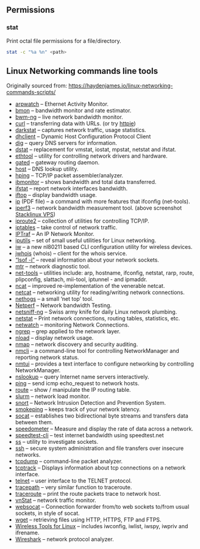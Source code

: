 ## Permissions

### stat

Print octal file permissions for a file/directory.

```bash
stat -c "%a %n" <path>
```

## Linux Networking commands line tools 

Originally sourced from: https://haydenjames.io/linux-networking-commands-scripts/

- [arpwatch](https://linux.die.net/man/8/arpwatch) – Ethernet Activity Monitor.
- [bmon](https://github.com/tgraf/bmon) – bandwidth monitor and rate estimator.
- [bwm-ng](https://www.gropp.org/?id=projects&amp;sub=bwm-ng) – live network bandwidth monitor.
- [curl](https://curl.haxx.se/) – transferring data with URLs. (or try [httpie](https://httpie.org/))
- [darkstat](https://unix4lyfe.org/darkstat/) – captures network traffic, usage statistics.
- [dhclient](https://linux.die.net/man/8/dhclient) – Dynamic Host Configuration Protocol Client
- [dig](https://linux.die.net/man/1/dig) – query DNS servers for information.
- [dstat](https://github.com/dagwieers/dstat) – replacement for vmstat, iostat, mpstat, netstat and ifstat.
- [ethtool](https://mirrors.edge.kernel.org/pub/software/network/ethtool/) – utility for controlling network drivers and hardware.
- [gated](https://www.oreilly.com/library/view/linux-in-a/0596000251/re101.html) – gateway routing daemon.
- [host](https://linux.die.net/man/1/host) – DNS lookup utility.
- [hping](http://www.hping.org/) – TCP/IP packet assembler/analyzer.
- [ibmonitor](http://ibmonitor.sourceforge.net/) – shows bandwidth and total data transferred.
- [ifstat](http://gael.roualland.free.fr/ifstat/) –  report network interfaces bandwidth.
- [iftop](http://www.ex-parrot.com/pdw/iftop/) – display bandwidth usage.
- [ip](https://access.redhat.com/sites/default/files/attachments/rh_ip_command_cheatsheet_1214_jcs_print.pdf) (PDF file) – a command with more features that ifconfig (net-tools).
- [iperf3](https://github.com/esnet/iperf) – network bandwidth measurement tool. (above screenshot [Stacklinux VPS](https://stacklinux.com/))
- [iproute2](https://wiki.linuxfoundation.org/networking/iproute2) – collection of utilities for controlling TCP/IP.
- [iptables](https://netfilter.org/) – take control of network traffic.
- [IPTraf](http://iptraf.seul.org/) – An IP Network Monitor.
- [iputils](https://wiki.linuxfoundation.org/networking/iputils) – set of small useful utilities for Linux networking.
- [iw](https://wireless.wiki.kernel.org/en/users/documentation/iw) – a new nl80211 based CLI configuration utility for wireless devices.
- [jwhois](https://www.gnu.org/software/jwhois/) (whois) – client for the whois service.
- [“lsof -i”](https://www.novell.com/coolsolutions/tip/18078.html) – reveal information about your network sockets.
- [mtr](http://www.bitwizard.nl/mtr/) – network diagnostic tool.
- [net-tools](http://net-tools.sourceforge.net/) – utilities include: arp, hostname, ifconfig, netstat, rarp, route, plipconfig, slattach, mii-tool, iptunnel - and ipmaddr.
- [ncat](https://nmap.org/ncat/) – improved re-implementation of the venerable netcat.
- [netcat](http://nc110.sourceforge.net/) – networking utility for reading/writing network connections.
- [nethogs](https://github.com/raboof/nethogs) – a small ‘net top’ tool.
- [Netperf](https://github.com/HewlettPackard/netperf) – Network bandwidth Testing.
- [netsniff-ng](http://netsniff-ng.org/) – Swiss army knife for daily Linux network plumbing.
- [netstat](http://net-tools.sourceforge.net/man/netstat.8.html) – Print network connections, routing tables, statistics, etc.
- [netwatch](http://www.slctech.org/~mackay/NETWATCH/netwatch.html) – monitoring Network Connections.
- [ngrep](https://github.com/jpr5/ngrep/) – grep applied to the network layer.
- [nload](https://linux.die.net/man/1/nload) – display network usage.
- [nmap](https://nmap.org/) – network discovery and security auditing.
- [nmcli](https://developer.gnome.org/NetworkManager/stable/nmcli.html) – a command-line tool for controlling NetworkManager and reporting network status.
- [nmtui](https://access.redhat.com/documentation/en-US/Red_Hat_Enterprise_Linux/7/html/Networking_Guide/sec-Networking_Config_Using_nmtui.html) – provides a text interface to configure networking by controlling <span class="application">NetworkManager</span>.
- [nslookup](https://en.wikipedia.org/wiki/Nslookup) – query Internet name servers interactively.
- [ping](https://en.wikipedia.org/wiki/Ping_(networking_utility)) – send icmp echo_request to network hosts.
- [route](https://en.wikipedia.org/wiki/Route_(command)) – show / manipulate the IP routing table.
- [slurm](https://github.com/mattthias/slurm) – network load monitor.
- [snort](https://www.snort.org/) – Network Intrusion Detection and Prevention System.
- [smokeping](https://oss.oetiker.ch/smokeping/) –  keeps track of your network latency.
- [socat](http://www.dest-unreach.org/socat/) – establishes two bidirectional byte streams and transfers data between them.
- [speedometer](http://excess.org/speedometer/) – Measure and display the rate of data across a network.
- [speedtest-cli](https://github.com/sivel/speedtest-cli) – test internet bandwidth using speedtest.net
- [ss](http://linux-ip.net/gl/ss/) – utility to investigate sockets.
- [ssh](https://www.ssh.com/ssh/) –  secure system administration and file transfers over insecure networks.
- [tcpdump](https://www.tcpdump.org/) – command-line packet analyzer.
- [tcptrack](https://github.com/bchretien/tcptrack) – Displays information about tcp connections on a network interface.
- [telnet](https://www.unix.com/man-page/linux/1/telnet/) – user interface to the TELNET protocol.
- [tracepath](https://linux.die.net/man/8/tracepath) – very similar function to traceroute.
- [traceroute](http://traceroute.sourceforge.net/) – print the route packets trace to network host.
- [vnStat](https://humdi.net/vnstat/) – network traffic monitor.
- [websocat](https://github.com/vi/websocat) – Connection forwarder from/to web sockets to/from usual sockets, in style of socat.
- [wget](https://www.gnu.org/software/wget/) –  retrieving files using HTTP, HTTPS, FTP and FTPS.
- [Wireless Tools for Linux](https://hewlettpackard.github.io/wireless-tools/Tools.html) – includes iwconfig, iwlist, iwspy, iwpriv and ifrename.
- [Wireshark](https://www.wireshark.org/) – network protocol analyzer.
